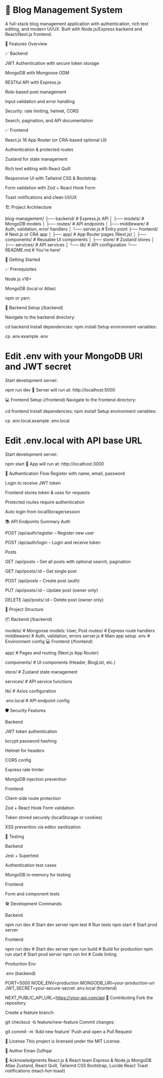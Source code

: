 # 📝 Blog Management System
A full-stack blog management application with authentication, rich text editing, and modern UI/UX. Built with Node.js/Express backend and React/Next.js frontend.

📌 Features Overview

✅ Backend

JWT Authentication with secure token storage

MongoDB with Mongoose ODM

RESTful API with Express.js

Role-based post management

Input validation and error handling

Security: rate limiting, helmet, CORS

Search, pagination, and API documentation

✅ Frontend

React.js 18 App Router (or CRA-based optional UI)

Authentication & protected routes

Zustand for state management

Rich text editing with React Quill

Responsive UI with Tailwind CSS & Bootstrap

Form validation with Zod + React Hook Form

Toast notifications and clean UI/UX

🏗️ Project Architecture

blog-management/
├── backend/                 # Express.js API
│   ├── models/             # MongoDB models
│   ├── routes/             # API endpoints
│   ├── middleware/         # Auth, validation, error handlers
│   └── server.js           # Entry point
├── frontend/                # Next.js or CRA app
│   ├── app/                # App Router pages (Next.js)
│   ├── components/         # Reusable UI components
│   ├── store/              # Zustand stores
│   ├── services/           # API services
│   └── lib/                # API configuration
└── README.md               # You're here!

🚀 Getting Started

✅ Prerequisites

Node.js v18+

MongoDB (local or Atlas)

npm or yarn

🔧 Backend Setup (/backend)

Navigate to the backend directory:

cd backend
Install dependencies:
npm install
Setup environment variables:


cp .env.example .env
# Edit .env with your MongoDB URI and JWT secret
Start development server:


npm run dev
📍 Server will run at: http://localhost:5000

💻 Frontend Setup (/frontend)
Navigate to the frontend directory:


cd frontend
Install dependencies:
npm install
Setup environment variables:


cp .env.local.example .env.local
# Edit .env.local with API base URL
Start development server:


npm start
📍 App will run at: http://localhost:3000

🔐 Authentication Flow
Register with name, email, password

Login to receive JWT token

Frontend stores token & uses for requests

Protected routes require authentication

Auto login from localStorage/session

📚 API Endpoints Summary
Auth

POST /api/auth/register – Register new user

POST /api/auth/login – Login and receive token


Posts

GET /api/posts – Get all posts with optional search, pagination

GET /api/posts/:id – Get single post

POST /api/posts – Create post (auth)

PUT /api/posts/:id – Update post (owner only)

DELETE /api/posts/:id – Delete post (owner only)

🧱 Project Structure

📦 Backend (/backend)

models/          # Mongoose models: User, Post
routes/          # Express route handlers
middleware/      # Auth, validation, errors
server.js        # Main app setup
.env             # Environment config
💻 Frontend (/frontend)


app/             # Pages and routing (Next.js App Router)

components/      # UI components (Header, BlogList, etc.)

store/           # Zustand state management

services/        # API service functions

lib/             # Axios configuration

.env.local       # API endpoint config

🛡 Security Features

Backend

JWT token authentication

bcrypt password hashing

Helmet for headers

CORS config

Express rate limiter

MongoDB injection prevention

Frontend

Client-side route protection

Zod + React Hook Form validation

Token stored securely (localStorage or cookies)

XSS prevention via editor sanitization

🧪 Testing

Backend

Jest + Supertest

Authentication test cases

MongoDB in-memory for testing

Frontend

Form and component tests

🛠 Development Commands

Backend

npm run dev        # Start dev server
npm test           # Run tests
npm start          # Start prod server


Frontend

npm run dev        # Start dev server
npm run build      # Build for production
npm run start      # Start prod server
npm run lint       # Code linting


Production Env

.env (backend)

PORT=5000
NODE_ENV=production
MONGODB_URI=your-production-uri
JWT_SECRET=your-secure-secret
.env.local (frontend)

NEXT_PUBLIC_API_URL=https://your-api.com/api
🙌 Contributing
Fork the repository

Create a feature branch:


git checkout -b feature/new-feature
Commit changes:


git commit -m 'Add new feature'
Push and open a Pull Request

📄 License
This project is licensed under the MIT License.

👤 Author
Eman Zulfiqar


🙏 Acknowledgments
React.js & React team
Express & Node.js
MongoDB Atlas
Zustand, React Quill, Tailwind CSS
Bootstrap, Lucide React
Toast notifications (react-hot-toast)
